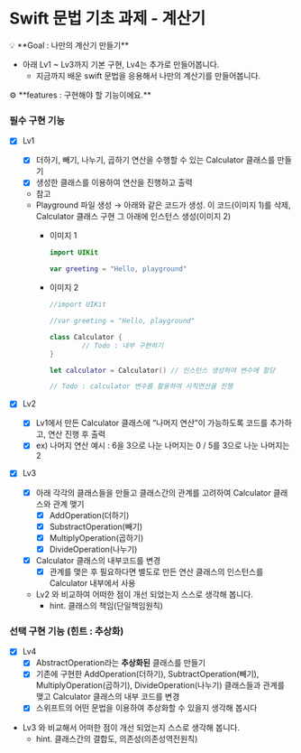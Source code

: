 # Swift 문법 기초 과제 - 계산기

<aside>
💡 **Goal : 나만의 계산기 만들기**

</aside>

- 아래 Lv1 ~ Lv3까지 기본 구현, Lv4는 추가로 만들어봅니다.
    - 지금까지 배운 swift 문법을 응용해서 나만의 계산기를 만들어봅니다.

<aside>
⚙ **features : 구현해야 할 기능이에요.**

</aside>

### 필수 구현 기능

- [x]  Lv1
    - [x]  더하기, 빼기, 나누기, 곱하기 연산을 수행할 수 있는 Calculator 클래스를 만들기
    - [x]  생성한 클래스를 이용하여 연산을 진행하고 출력
    - 참고
    - Playground 파일 생성 → 아래와 같은 코드가 생성. 이 코드(이미지 1)를 삭제, Calculator 클래스 구현
    그 아래에 인스턴스 생성(이미지 2)
        - 이미지 1
            
            ```swift
            import UIKit
            
            var greeting = "Hello, playground"
            ```
            
        - 이미지 2
            
            ```swift
            //import UIKit
            
            //var greeting = "Hello, playground"
            
            class Calculator {
                    // Todo : 내부 구현하기
            }
            
            let calculator = Calculator() // 인스턴스 생성하여 변수에 할당
            
            // Todo : calculator 변수를 활용하여 사칙연산을 진행
            ```
            
        
- [x]  Lv2
    - [x]  Lv1에서 만든 Calculator 클래스에 “나머지 연산”이 가능하도록 코드를 추가하고, 연산 진행 후 출력
    - [x]  ex) 나머지 연산 예시 : 6을 3으로 나눈 나머지는 0 / 5를 3으로 나눈 나머지는 2

- [x]  Lv3
    - [x]  아래 각각의 클래스들을 만들고 클래스간의 관계를 고려하여 Calculator 클래스와 관계 맺기
        - [x]  AddOperation(더하기)
        - [x]  SubstractOperation(빼기)
        - [x]  MultiplyOperation(곱하기)
        - [x]  DivideOperation(나누기)
    - [x]  Calculator 클래스의 내부코드를 변경
        - [x]  관계를 맺은 후 필요하다면 별도로 만든 연산 클래스의 인스턴스를 Calculator 내부에서 사용
    - Lv2 와 비교하여 어떠한 점이 개선 되었는지 스스로 생각해 봅니다.
        - hint. 클래스의 책임(단일책임원칙)

### 선택 구현 기능 (힌트 : 추상화)

- [x]  Lv4
    - [x]  AbstractOperation라는 **추상화된** 클래스를 만들기
    - [x]  기존에 구현한 AddOperation(더하기), SubtractOperation(빼기), MultiplyOperation(곱하기), DivideOperation(나누기) 클래스들과 관계를 맺고 Calculator 클래스의 내부 코드를 변경
    - [x]  스위프트의 어떤 문법을 이용하여 추상화할 수 있을지 생각해 봅시다
- Lv3 와 비교해서 어떠한 점이 개선 되었는지 스스로 생각해 봅니다.
    - hint. 클래스간의 결합도, 의존성(의존성역전원칙)
